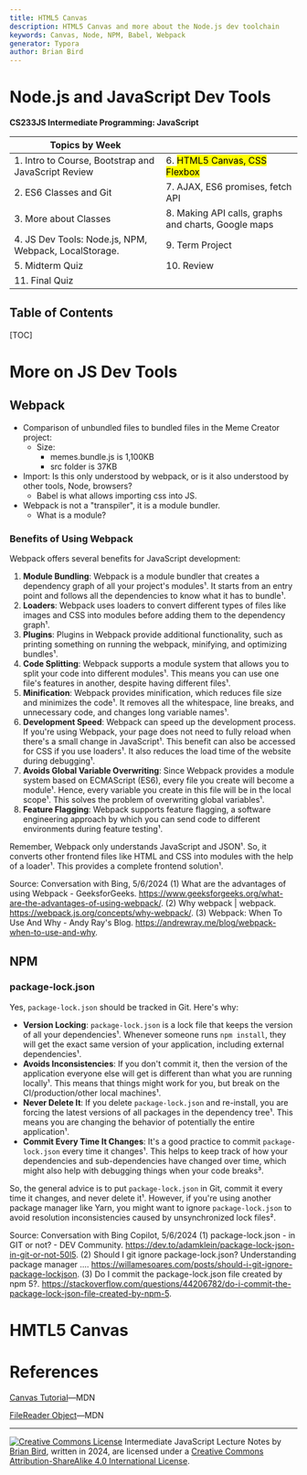```yaml
---
title: HTML5 Canvas
description: HTML5 Canvas and more about the Node.js dev toolchain
keywords: Canvas, Node, NPM, Babel, Webpack
generator: Typora
author: Brian Bird
---
```


<h1>Node.js and JavaScript Dev Tools</h1>

**CS233JS Intermediate Programming: JavaScript**

| Topics by Week                                        |                                                     |
| ----------------------------------------------------- | --------------------------------------------------- |
| 1. Intro to Course, Bootstrap and JavaScript Review   | 6. <mark>HTML5 Canvas, CSS Flexbox</mark>           |
| 2. ES6 Classes and Git                                | 7. AJAX, ES6 promises, fetch API                    |
| 3. More about Classes                                 | 8. Making API calls, graphs and charts, Google maps |
| 4. JS Dev Tools: Node.js, NPM, Webpack, LocalStorage. | 9. Term Project                                     |
| 5. Midterm Quiz                                       | 10. Review                                          |
| 11. Final Quiz                                        |                                                     |



<h2>Table of Contents</h2>

[TOC]

# More on JS Dev Tools

## Webpack

- Comparison of unbundled files to bundled files in the Meme Creator project:
  - Size: 
    - memes.bundle.js is 1,100KB
    - src folder is 37KB
- Import: Is this only understood by webpack, or is it also understood by other tools, Node, browsers?
  - Babel is what allows importing css into JS.
- Webpack is not a "transpiler", it is a module bundler.
  - What is a module?

### Benefits of Using Webpack

Webpack offers several benefits for JavaScript development:

1. **Module Bundling**: Webpack is a module bundler that creates a dependency graph of all your project's modules¹. It starts from an entry point and follows all the dependencies to know what it has to bundle¹.
2. **Loaders**: Webpack uses loaders to convert different types of files like images and CSS into modules before adding them to the dependency graph¹.
3. **Plugins**: Plugins in Webpack provide additional functionality, such as printing something on running the webpack, minifying, and optimizing bundles¹.
4. **Code Splitting**: Webpack supports a module system that allows you to split your code into different modules¹. This means you can use one file's features in another, despite having different files¹.
5. **Minification**: Webpack provides minification, which reduces file size and minimizes the code¹. It removes all the whitespace, line breaks, and unnecessary code, and changes long variable names¹.
6. **Development Speed**: Webpack can speed up the development process. If you're using Webpack, your page does not need to fully reload when there's a small change in JavaScript¹. This benefit can also be accessed for CSS if you use loaders¹. It also reduces the load time of the website during debugging¹.
7. **Avoids Global Variable Overwriting**: Since Webpack provides a module system based on ECMAScript (ES6), every file you create will become a module¹. Hence, every variable you create in this file will be in the local scope¹. This solves the problem of overwriting global variables¹.
8. **Feature Flagging**: Webpack supports feature flagging, a software engineering approach by which you can send code to different environments during feature testing¹.

Remember, Webpack only understands JavaScript and JSON¹. So, it converts other frontend files like HTML and CSS into modules with the help of a loader¹. This provides a complete frontend solution¹.

Source: Conversation with Bing, 5/6/2024
(1) What are the advantages of using Webpack - GeeksforGeeks. https://www.geeksforgeeks.org/what-are-the-advantages-of-using-webpack/.
(2) Why webpack | webpack. https://webpack.js.org/concepts/why-webpack/.
(3) Webpack: When To Use And Why - Andy Ray's Blog. https://andrewray.me/blog/webpack-when-to-use-and-why.

## NPM

### package-lock.json

Yes, `package-lock.json` should be tracked in Git. Here's why:

- **Version Locking**: `package-lock.json` is a lock file that keeps the version of all your dependencies¹. Whenever someone runs `npm install`, they will get the exact same version of your application, including external dependencies¹.
- **Avoids Inconsistencies**: If you don't commit it, then the version of the application everyone else will get is different than what you are running locally¹. This means that things might work for you, but break on the CI/production/other local machines¹.
- **Never Delete It**: If you delete `package-lock.json` and re-install, you are forcing the latest versions of all packages in the dependency tree¹. This means you are changing the behavior of potentially the entire application¹.
- **Commit Every Time It Changes**: It's a good practice to commit `package-lock.json` every time it changes¹. This helps to keep track of how your dependencies and sub-dependencies have changed over time, which might also help with debugging things when your code breaks³.

So, the general advice is to put `package-lock.json` in Git, commit it every time it changes, and never delete it¹. However, if you're using another package manager like Yarn, you might want to ignore `package-lock.json` to avoid resolution inconsistencies caused by unsynchronized lock files².

Source: Conversation with Bing Copilot, 5/6/2024
(1) package-lock.json - in GIT or not? - DEV Community. https://dev.to/adamklein/package-lock-json-in-git-or-not-50l5.
(2) Should I git ignore package-lock.json? Understanding package manager .... https://willamesoares.com/posts/should-i-git-ignore-package-lockjson.
(3) Do I commit the package-lock.json file created by npm 5?. https://stackoverflow.com/questions/44206782/do-i-commit-the-package-lock-json-file-created-by-npm-5.

# HMTL5 Canvas



# References

[Canvas Tutorial](https://developer.mozilla.org/en-US/docs/Web/API/Canvas_API/Tutorial)&mdash;MDN

[FileReader Object](https://developer.mozilla.org/en-US/docs/Web/API/FileReader)&mdash;MDN



[^1]: 

---

[![Creative Commons License](https://i.creativecommons.org/l/by-sa/4.0/88x31.png)](http://creativecommons.org/licenses/by-sa/4.0/) Intermediate JavaScript Lecture Notes by [Brian Bird](https://profbird.dev), written in <time>2024</time>, are licensed under a [Creative Commons Attribution-ShareAlike 4.0 International License](http://creativecommons.org/licenses/by-sa/4.0/). 